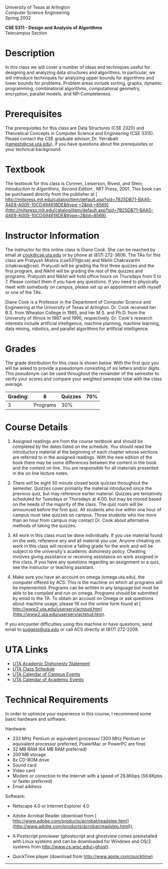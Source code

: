 University of Texas at Arlington  
Computer Science Engineering  
Spring 2002  
  
  
  
**CSE 5311 - Design and Analysis of Algorithms**  
Telecampus Section

  

#  Description

In this class we will cover a number of ideas and techniques useful for
designing and analyzing data structures and algorithms. In particular, we will
introduce techniques for analyzing upper bounds for algorithms and lower
bounds for problems. Problem areas include sorting, graphs, dynamic
programming, combinatorial algorithms, computational geometry, encryption,
parallel models, and NP-Completeness.

#  Prerequisites

The prerequisites for this class are Data Structures (CSE 2320) and
Theoretical Concepts in Computer Science and Engineering (CSE 3315). Please
contact the CSE graduate advisor, Dr. Yerraballi (ramesh@cse.uta.edu), if you
have questions about the prerequisites or your technical background.

#  Textbook

The textbook for this class is Cormen, Leiserson, Rivest, and Stein,
_Introduction to Algorithms, Second Edition_ , MIT Press, 2001. This book can
be purchased directly from the publisher at [
http://mitpress.mit.edu/catalog/item/default.asp?sid=7B25DB71-BAA5-4AE8-A005-10CD494618DE&ttype;=2&tid;=8569](http://mitpress.mit.edu/catalog/item/default.asp?sid=7B25DB71-BAA5-4AE8-A005-10CD494618DE&ttype=2&tid=8569).

#  Instructor Information

The instructor for this online class is Diane Cook. She can be reached by
email at cook@cse.uta.edu or by phone at (817) 272-3606. The TAs for this
class are Pratyush Mishra (cse5311@cse) and Nikhil Chakravarthi
(chakrava@cse). Pratyush will be grading the first three quizzes and the first
program, and Nikhil will be grading the rest of the quizzes and programs.
Pratyush and Nikhil will hold office hours on Thursdays from 5 to 7. Please
contact them if you have any questions. If you need to physically meet with
somebody on campus, please set up an appointment with myself or one of the
TAs.

Diane Cook is a Professor in the Department of Computer Science and
Engineering at the University of Texas at Arlington. Dr. Cook received her
B.S. from Wheaton College in 1985, and her M.S. and Ph.D. from the University
of Illinois in 1987 and 1990, respectively. Dr. Cook's research interests
include artificial intelligence, machine planning, machine learning, data
mining, robotics, and parallel algorithms for artificial intelligence.

#  Grades

The grade distribution for this class is shown below. With the first quiz you
will be asked to provide a pseudonym consisting of six letters and/or digits.
This pseudonym can be used throughout the remainder of the semester to verify
your scores and compare your weighted semester total with the class average.

Grading: | 8 | Quizzes | 70%  
---|---|---|---  
  | 3 | Programs | 30%  
  
#  Course Details

  1. Assigned readings are from the course textbook and should be completed by the dates listed on the schedule. You should read the introductory material at the beginning of each chapter whose sections are referred to in the assigned readings. With the new edition of the book there may be some differences between the content in the book and the content on line. You are responsible for all materials presented in the on line lecture notes. 

  2. There will be eight 30 minute closed book quizzes throughout the semester. Quizzes cover primarily the material introduced since the previous quiz, but may reference earlier material. Quizzes are tentatively scheduled for Tuesdays or Thursdays at 4:00, but may be moved based on the needs of the majority of the class. The quiz room will be announced before the first quiz. All students who live within one hour of campus must take quizzes on campus. Those students who live more than an hour from campus may contact Dr. Cook about alternative methods of taking the quizzes. 

  3. All work in this class must be done individually. If you use material found on the web, reference any and all material you use. Anyone cheating on work in this class will receive a failing grade for the work and will be subject to the university's academic dishonesty policy. Cheating involves giving assistance or receiving assistance on work assigned in this class. If you have any questions regarding an assignment or a quiz, see the instructor or teaching assistant. 

  4. Make sure you have an account on omega (omega.uta.edu), the computer offered by ACS. This is the machine on which all programs will be implemented. Programs can be written in any language but must be able to be compiled and run on omega. Programs should be submitted by email to the TA. To obtain an account on Omega or ask questions about machine usage, please fill out the online form found at [ http://www2.uta.edu/userserv/actstud.htm](http://www2.uta.edu/userserv/actstud.htm). 

If you encounter difficulties using this machine or have questions, send email
to suggest@uta.edu or call ACS directly at (817) 272-2208.

#  UTA Links

  * [UTA Academic Dishonesty Statement](http://www2.uta.edu/discipline)
  * [UTA Class Schedule](http://ais.uta.edu/sched)
  * [UTA Calendar of Campus Events](http://www.uta.edu/calendar)
  * [UTA Calendar of Academic Events](http://www.uta.edu/uta/acadcal.html) 

#  Technical Requirements

In order to optimize your experience in this course, I recommend some basic
hardware and software.

Hardware:

  * 233 MHz Pentium or equivalent processor (300 MHz Pentium or equivalent processor preferred, PowerMac or PowerPC are fine) 
  * 32 MB RAM (64 MB RAM preferred) 
  * 200 MB storage 
  * 8x CD-ROM drive 
  * Sound card 
  * Video card 
  * Modem or conection to the Internet with a speed of 28.8Kbps (56.6Kpbs or faster preferred) 
  * Email address 

Software:

  * Netscape 4.0 or Internet Explorer 4.0 
  * Adobe Acrobat Reader (download from [ http://www.adobe.com/products/acrobat/readstep.html](http://www.adobe.com/products/acrobat/readstep.html)), 

  * A Postscript previewer (ghostscript and ghostview comes preinstalled with Linux systems and can be downloaded for Windows and OS/2 systems from <http://www.cs.wisc.edu/~ghost>). 

  * QuickTime player (download from <http://www.apple.com/quicktime>). 

  

* * *

